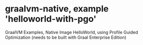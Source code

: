 # graalvm-native, example 'helloworld-with-pgo'
GraalVM Examples, Native Image HelloWorld, using Profile Guided Optimization (needs to be built with Graal Enterprise Edition)
